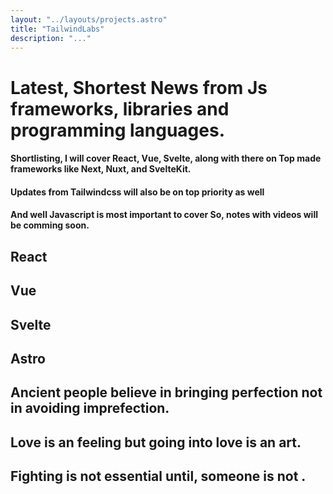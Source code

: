 ```yaml
---
layout: "../layouts/projects.astro"
title: "TailwindLabs"
description: "..."
---
```


# Latest, Shortest News from <span class="text-yellow-500">Js</span> frameworks, libraries and programming languages.

#### Shortlisting, I will cover React, Vue, Svelte, along with there on Top made frameworks like Next, Nuxt, and SvelteKit. 

#### Updates from Tailwindcss will also be on top priority as well 

#### And well Javascript is most important to cover So, **notes** with videos will be comming soon.

## React 

## Vue

## Svelte

## Astro

## Ancient people believe in bringing perfection not in avoiding imprefection.

## Love is an feeling but going into love is an art.

## Fighting is not essential until, someone is not .
